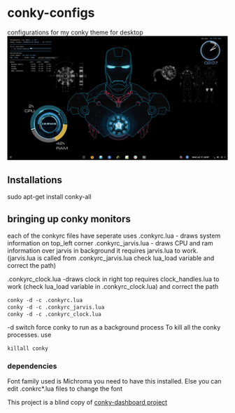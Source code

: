 # conky-configs
configurations for my conky theme for desktop
![file not found](screenshot.png)

## Installations

sudo apt-get install conky-all

## bringing up conky monitors 
each of the conkyrc files have seperate uses
.conkyrc.lua - draws system information on top_left corner
.conkyrc_jarvis.lua - draws CPU and ram information over jarvis in background
    it requires jarvis.lua to work. (jarvis.lua is called from .conkyrc_jarvis.lua check lua_load variable and correct the path)
    
.conkyrc_clock.lua -draws clock in right top
    requires clock_handles.lua to work (check lua_load variable in .conkyrc_clock.lua) and correct the path 
    
 ```
 conky -d -c .conkyrc.lua
 conky -d -c .conkyrc_jarvis.lua
 conky -d -c .conkyrc_clock.lua
 ```
 -d switch force conky to run as a background process 
 To kill all the conky processes. use 
 
 ```
 killall conky
 ```
    
 ### dependencies 
 
 Font family used is Michroma you need to have this installed. Else you can edit .conkrc*.lua files to change the font
    
 This project is a blind copy of [conky-dashboard project](https://github.com/He4eT/conky-dashboard.git)
